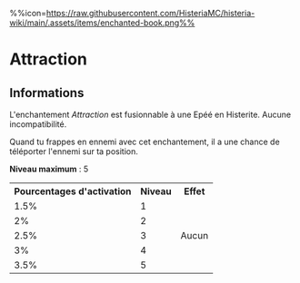 %%icon=https://raw.githubusercontent.com/HisteriaMC/histeria-wiki/main/.assets/items/enchanted-book.png%%
# Attraction 

## Informations 
L'enchantement *Attraction* est fusionnable à une Epéé en Histerite. Aucune incompatibilité.


Quand tu frappes en ennemi avec cet enchantement, il a une chance de téléporter l'ennemi sur ta position.


**Niveau maximum** : 5

<table>
  <tr>
    <th>Pourcentages d'activation</th>
    <th>Niveau</th>
    <th>Effet</th>
  </tr>
  <tr>
    <td>1.5%</td>
    <td>1</td>
    <td rowspan="5">Aucun</td>
  </tr>
  <tr>
    <td>2%</td>
    <td>2</td>
  </tr>
  <tr>
    <td>2.5%</td>
    <td>3</td>
  </tr>
  <tr>
    <td>3%</td>
    <td>4</td>
  </tr>
  <tr>
    <td>3.5%</td>
    <td>5</td>
   </tr>
</table>
